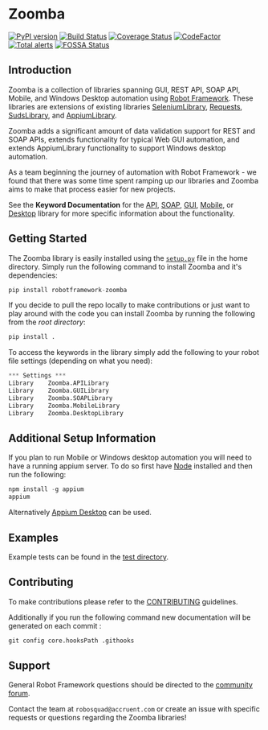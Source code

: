 Zoomba
===========
[![PyPI version](https://badge.fury.io/py/robotframework-zoomba.svg)](https://badge.fury.io/py/robotframework-zoomba)
[![Build Status](https://travis-ci.org/Accruent/robotframework-zoomba.svg?branch=master)](https://travis-ci.org/Accruent/robotframework-zoomba)
[![Coverage Status](https://coveralls.io/repos/github/Accruent/robotframework-zoomba/badge.svg?branch=master)](https://coveralls.io/github/Accruent/robotframework-zoomba?branch=master)
[![CodeFactor](https://www.codefactor.io/repository/github/accruent/robotframework-zoomba/badge)](https://www.codefactor.io/repository/github/accruent/robotframework-zoomba)
[![Total alerts](https://img.shields.io/lgtm/alerts/g/Accruent/robotframework-zoomba.svg?logo=lgtm&logoWidth=18)](https://lgtm.com/projects/g/Accruent/robotframework-zoomba/alerts/)
[![FOSSA Status](https://app.fossa.com/api/projects/git%2Bgithub.com%2FAccruent%2Frobotframework-zoomba.svg?type=shield)](https://app.fossa.com/projects/git%2Bgithub.com%2FAccruent%2Frobotframework-zoomba?ref=badge_shield)

Introduction
-----------

Zoomba is a collection of libraries spanning GUI, REST API, SOAP API, Mobile, and Windows Desktop automation using [Robot Framework](https://github.com/robotframework/robotframework).
These libraries are extensions of existing libraries [SeleniumLibrary](https://github.com/robotframework/SeleniumLibrary), [Requests](https://github.com/bulkan/robotframework-requests), 
[SudsLibrary](https://github.com/aljcalandra/robotframework-sudslibrary), and [AppiumLibrary](https://github.com/serhatbolsu/robotframework-appiumlibrary).

Zoomba adds a significant amount of data validation support for REST and SOAP APIs, extends functionality for typical Web GUI automation, and
extends AppiumLibrary functionality to support Windows desktop automation.

As a team beginning the journey of automation with Robot Framework - we found that there was some time spent ramping up our libraries and Zoomba aims to make that process easier for new projects.

See the **Keyword Documentation** for the [API](https://accruent.github.io/robotframework-zoomba/docs/APILibraryDocumentation.html), [SOAP](https://accruent.github.io/robotframework-zoomba/docs/SOAPLibraryDocumentation.html),
[GUI](https://accruent.github.io/robotframework-zoomba/docs/GUILibraryDocumentation.html), [Mobile](https://accruent.github.io/robotframework-zoomba/docs/MobileLibraryDocumentation.html), or [Desktop](https://accruent.github.io/robotframework-zoomba/docs/DesktopLibraryDocumentation.html) library for more specific information about the functionality.


Getting Started
-----------

The Zoomba library is easily installed using the [`setup.py`](setup.py) file in the home directory.
Simply run the following command to install Zoomba and it's dependencies:

```python
pip install robotframework-zoomba
```

If you decide to pull the repo locally to make contributions or just want to play around with the code
you can install Zoomba by running the following from the *root directory*:
```python
pip install .
```

To access the keywords in the library simply add the following to your robot file settings (depending on what you need):
```python
*** Settings ***
Library    Zoomba.APILibrary
Library    Zoomba.GUILibrary
Library    Zoomba.SOAPLibrary
Library    Zoomba.MobileLibrary
Library    Zoomba.DesktopLibrary
```

Additional Setup Information
-----------

If you plan to run Mobile or Windows desktop automation you will need to have a running appium server. To do so first have [Node](https://nodejs.org/en/download/)
installed and then run the following:
```python
npm install -g appium
appium
```
Alternatively [Appium Desktop](https://github.com/appium/appium-desktop/releases) can be used.

Examples
-----------
Example tests can be found in the [test directory](test).


Contributing
------------

To make contributions please refer to the [CONTRIBUTING](CONTRIBUTING.rst) guidelines.

Additionally if you run the following command new documentation will be generated on each commit :
```python
git config core.hooksPath .githooks
```

Support
--------
General Robot Framework questions should be directed to the [community forum](https://groups.google.com/forum/#!forum/robotframework-users).

Contact the team at `robosquad@accruent.com` or create an issue with specific requests or questions regarding the Zoomba libraries!
